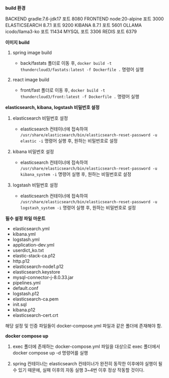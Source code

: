 **build 환경**

BACKEND           gradle:7.6-jdk17        포트 8080
FRONTEND          node:20-alpine          포트 3000
ELASTICSEARCH     8.7.1                   포트 9200
KIBANA            8.7.1                   포트 5601
OLLAMA            icodo/llama3-ko         포트 11434
MYSQL                                     포트 3306
REDIS                                     포트 6379


**이미지 build**

1. spring image build
    + back/fastats 폴더로 이동 후, `docker build -t thundercloud3/fastats:latest -f Dockerfile .` 명령어 실행

2. react image build
    + front/fast 폴더로 이동 후, `docker build -t thundercloud3/front:latest -f Dockerfile .` 명령어 실행

**elasticsearch, kibana, logstash 비밀번호 설정**

1. elasticsearch 비밀번호 설정
    + elasticsearch 컨테이너에 접속하여 `/usr/share/elasticsearch/bin/elasticsearch-reset-password -u elastic -i` 명령어 실행 후, 원하는 비밀번호로 설정

2. kibana 비밀번호 설정
    + elasticsearch 컨테이너에 접속하여 `/usr/share/elasticsearch/bin/elasticsearch-reset-password -u kibana_system -i` 명령어 실행 후, 원하는 비밀번호로 설정

3. logstash 비밀번호 설정
    + elasticsearch 컨테이너에 접속하여 `/usr/share/elasticsearch/bin/elasticsearch-reset-password -u logstash_system -i` 명령어 실행 후, 원하는 비밀번호로 설정

**필수 설정 파일 마운트**

+ elasticsearch.yml 
+ kibana.yml
+ logstash.yml
+ application-dev.yml
+ userdict_ko.txt
+ elastic-stack-ca.p12
+ http.p12
+ elasticsearch-node1.p12
+ elasticsearch.keystore
+ mysql-connector-j-8.0.33.jar
+ pipelines.yml
+ default.conf
+ logstash.p12
+ elasticsearch-ca.pem
+ init.sql
+ kibana.p12
+ elasticsearch-cert.crt

해당 설정 및 인증 파일들이 docker-compose.yml 파일과 같은 폴더에 존재해야 함.


**docker compose up**

1. exec 폴더에 존재하는 docker-compose.yml 파일을 대상으로 exec 폴더에서 docker compose up -d 명령어를 실행

2. spring 컨테이너는 elasticsearch 컨테이너가 완전히 동작한 이후에야 실행이 될 수 있기 때문에, 실패 이후의 자동 실행 3~4번 이후 정상 작동할 것이다.

